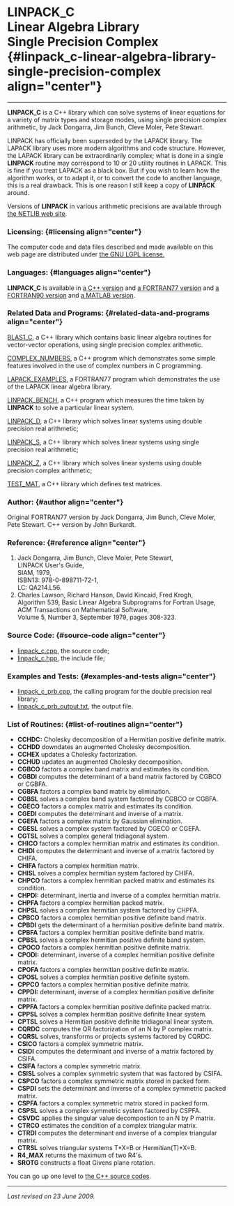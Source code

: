LINPACK\_C\
Linear Algebra Library\
Single Precision Complex {#linpack_c-linear-algebra-library-single-precision-complex align="center"}
========================

------------------------------------------------------------------------

**LINPACK\_C** is a C++ library which can solve systems of linear
equations for a variety of matrix types and storage modes, using single
precision complex arithmetic, by Jack Dongarra, Jim Bunch, Cleve Moler,
Pete Stewart.

LINPACK has officially been superseded by the LAPACK library. The LAPACK
library uses more modern algorithms and code structure. However, the
LAPACK library can be extraordinarily complex; what is done in a single
**LINPACK** routine may correspond to 10 or 20 utility routines in
LAPACK. This is fine if you treat LAPACK as a black box. But if you wish
to learn how the algorithm works, or to adapt it, or to convert the code
to another language, this is a real drawback. This is one reason I still
keep a copy of **LINPACK** around.

Versions of **LINPACK** in various arithmetic precisions are available
through [the NETLIB web site](http://www.netlib.org/).

### Licensing: {#licensing align="center"}

The computer code and data files described and made available on this
web page are distributed under [the GNU LGPL
license.](../../txt/gnu_lgpl.txt)

### Languages: {#languages align="center"}

**LINPACK\_C** is available in [a C++
version](../../master/linpack_c/linpack_c.md) and [a FORTRAN77
version](../../f77_src/linpack_c/linpack_c.md) and [a FORTRAN90
version](../../f_src/linpack_c/linpack_c.md) and [a MATLAB
version](../../m_src/linpack_c/linpack_c.md).

### Related Data and Programs: {#related-data-and-programs align="center"}

[BLAS1\_C](../../master/blas1_c/blas1_c.md), a C++ library which
contains basic linear algebra routines for vector-vector operations,
using single precision complex arithmetic.

[COMPLEX\_NUMBERS](../../master/complex_numbers/complex_numbers.md),
a C++ program which demonstrates some simple features involved in the
use of complex numbers in C programming.

[LAPACK\_EXAMPLES](../../f77_src/lapack_examples/lapack_examples.md),
a FORTRAN77 program which demonstrates the use of the LAPACK linear
algebra library.

[LINPACK\_BENCH](../../master/linpack_bench/linpack_bench.md), a C++
program which measures the time taken by **LINPACK** to solve a
particular linear system.

[LINPACK\_D](../../master/linpack_d/linpack_d.md), a C++ library
which solves linear systems using double precision real arithmetic;

[LINPACK\_S](../../master/linpack_s/linpack_s.md), a C++ library
which solves linear systems using single precision real arithmetic;

[LINPACK\_Z](../../master/linpack_z/linpack_z.md), a C++ library
which solves linear systems using double precision complex arithmetic;

[TEST\_MAT](../../master/test_mat/test_mat.md), a C++ library which
defines test matrices.

### Author: {#author align="center"}

Original FORTRAN77 version by Jack Dongarra, Jim Bunch, Cleve Moler,
Pete Stewart. C++ version by John Burkardt.

### Reference: {#reference align="center"}

1.  Jack Dongarra, Jim Bunch, Cleve Moler, Pete Stewart,\
    LINPACK User's Guide,\
    SIAM, 1979,\
    ISBN13: 978-0-898711-72-1,\
    LC: QA214.L56.
2.  Charles Lawson, Richard Hanson, David Kincaid, Fred Krogh,\
    Algorithm 539, Basic Linear Algebra Subprograms for Fortran Usage,\
    ACM Transactions on Mathematical Software,\
    Volume 5, Number 3, September 1979, pages 308-323.

### Source Code: {#source-code align="center"}

-   [linpack\_c.cpp](linpack_c.cpp), the source code;
-   [linpack\_c.hpp](linpack_c.hpp), the include file;

### Examples and Tests: {#examples-and-tests align="center"}

-   [linpack\_c\_prb.cpp](linpack_c_prb.cpp), the calling program for
    the double precision real library;
-   [linpack\_c\_prb\_output.txt](linpack_c_prb_output.txt), the output
    file.

### List of Routines: {#list-of-routines align="center"}

-   **CCHDC:** Cholesky decomposition of a Hermitian positive definite
    matrix.
-   **CCHDD** downdates an augmented Cholesky decomposition.
-   **CCHEX** updates a Cholesky factorization.
-   **CCHUD** updates an augmented Cholesky decomposition.
-   **CGBCO** factors a complex band matrix and estimates its condition.
-   **CGBDI** computes the determinant of a band matrix factored by
    CGBCO or CGBFA.
-   **CGBFA** factors a complex band matrix by elimination.
-   **CGBSL** solves a complex band system factored by CGBCO or CGBFA.
-   **CGECO** factors a complex matrix and estimates its condition.
-   **CGEDI** computes the determinant and inverse of a matrix.
-   **CGEFA** factors a complex matrix by Gaussian elimination.
-   **CGESL** solves a complex system factored by CGECO or CGEFA.
-   **CGTSL** solves a complex general tridiagonal system.
-   **CHICO** factors a complex hermitian matrix and estimates its
    condition.
-   **CHIDI** computes the determinant and inverse of a matrix factored
    by CHIFA.
-   **CHIFA** factors a complex hermitian matrix.
-   **CHISL** solves a complex hermitian system factored by CHIFA.
-   **CHPCO** factors a complex hermitian packed matrix and estimates
    its condition.
-   **CHPDI:** determinant, inertia and inverse of a complex hermitian
    matrix.
-   **CHPFA** factors a complex hermitian packed matrix.
-   **CHPSL** solves a complex hermitian system factored by CHPFA.
-   **CPBCO** factors a complex hermitian positive definite band matrix.
-   **CPBDI** gets the determinant of a hermitian positive definite band
    matrix.
-   **CPBFA** factors a complex hermitian positive definite band matrix.
-   **CPBSL** solves a complex hermitian positive definite band system.
-   **CPOCO** factors a complex hermitian positive definite matrix.
-   **CPODI:** determinant, inverse of a complex hermitian positive
    definite matrix.
-   **CPOFA** factors a complex hermitian positive definite matrix.
-   **CPOSL** solves a complex hermitian positive definite system.
-   **CPPCO** factors a complex hermitian positive definite matrix.
-   **CPPDI:** determinant, inverse of a complex hermitian positive
    definite matrix.
-   **CPPFA** factors a complex hermitian positive definite packed
    matrix.
-   **CPPSL** solves a complex hermitian positive definite linear
    system.
-   **CPTSL** solves a Hermitian positive definite tridiagonal linear
    system.
-   **CQRDC** computes the QR factorization of an N by P complex matrix.
-   **CQRSL** solves, transforms or projects systems factored by CQRDC.
-   **CSICO** factors a complex symmetric matrix.
-   **CSIDI** computes the determinant and inverse of a matrix factored
    by CSIFA.
-   **CSIFA** factors a complex symmetric matrix.
-   **CSISL** solves a complex symmetric system that was factored by
    CSIFA.
-   **CSPCO** factors a complex symmetric matrix stored in packed form.
-   **CSPDI** sets the determinant and inverse of a complex symmetric
    packed matrix.
-   **CSPFA** factors a complex symmetric matrix stored in packed form.
-   **CSPSL** solves a complex symmetric system factored by CSPFA.
-   **CSVDC** applies the singular value decompostion to an N by P
    matrix.
-   **CTRCO** estimates the condition of a complex triangular matrix.
-   **CTRDI** computes the determinant and inverse of a complex
    triangular matrix.
-   **CTRSL** solves triangular systems T\*X=B or Hermitian(T)\*X=B.
-   **R4\_MAX** returns the maximum of two R4's.
-   **SROTG** constructs a float Givens plane rotation.

You can go up one level to [the C++ source codes](../cpp_src.md).

------------------------------------------------------------------------

*Last revised on 23 June 2009.*
